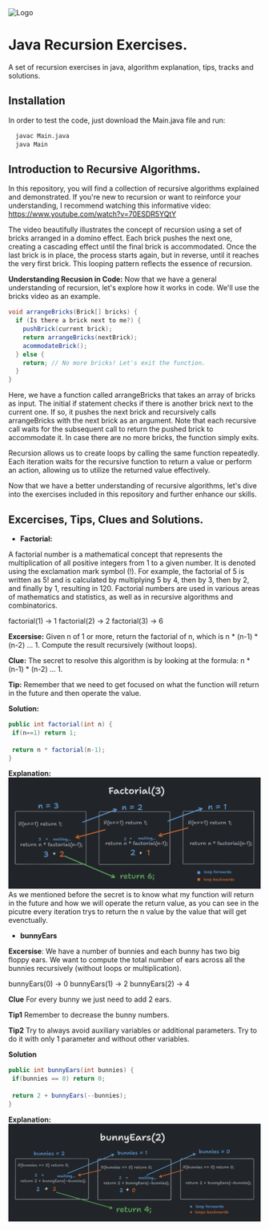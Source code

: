 <img src="https://static.vecteezy.com/system/resources/previews/019/899/953/non_2x/java-free-download-free-png.png" alt="Logo" width="200" height="200">

# Java Recursion Exercises.

A set of recursion exercises in java, algorithm explanation, tips, tracks and solutions. 

## Installation

In order to test the code, just download the Main.java file and run:

```bash
  javac Main.java
  java Main
```

## Introduction to Recursive Algorithms.

In this repository, you will find a collection of recursive algorithms explained and demonstrated. If you're new to recursion or want to reinforce your understanding, I recommend watching this informative video: https://www.youtube.com/watch?v=70ESDR5YQtY

The video beautifully illustrates the concept of recursion using a set of bricks arranged in a domino effect. Each brick pushes the next one, creating a cascading effect until the final brick is accommodated. Once the last brick is in place, the process starts again, but in reverse, until it reaches the very first brick. This looping pattern reflects the essence of recursion.

**Understanding Recusion in Code:**  Now that we have a general understanding of recursion, let's explore how it works in code. We'll use the bricks video as an example.

```java
void arrangeBricks(Brick[] bricks) {
  if (Is there a brick next to me?) {
    pushBrick(current brick);
    return arrangeBricks(nextBrick);
    acommodateBrick();
  } else {
    return; // No more bricks! Let's exit the function.
  }
}
```
Here, we have a function called arrangeBricks that takes an array of bricks as input. The initial if statement checks if there is another brick next to the current one. If so, it pushes the next brick and recursively calls arrangeBricks with the next brick as an argument. Note that each recursive call waits for the subsequent call to return the pushed brick to accommodate it. In case there are no more bricks, the function simply exits.

Recursion allows us to create loops by calling the same function repeatedly. Each iteration waits for the recursive function to return a value or perform an action, allowing us to utilize the returned value effectively.

Now that we have a better understanding of recursive algorithms, let's dive into the exercises included in this repository and further enhance our skills.

## Excercises, Tips, Clues and Solutions.

 - **Factorial:**

A factorial number is a mathematical concept that represents the multiplication of all positive integers from 1 to a given number. It is denoted using the exclamation mark symbol (!). For example, the factorial of 5 is written as 5! and is calculated by multiplying 5 by 4, then by 3, then by 2, and finally by 1, resulting in 120. Factorial numbers are used in various areas of mathematics and statistics, as well as in recursive algorithms and combinatorics.

factorial(1) → 1
factorial(2) → 2
factorial(3) → 6

**Excersise:** Given n of 1 or more, return the factorial of n, which is n * (n-1) * (n-2) ... 1. Compute the result recursively (without loops).

**Clue:** The secret to resolve this algorithm is by looking at the formula: n * (n-1) * (n-2) ... 1.

**Tip:** Remember that we need to get focused on what the function will return in the future and then operate the value.

**Solution:**


 ```java
public int factorial(int n) {
  if(n==1) return 1;
  
  return n * factorial(n-1);
}

```

**Explanation:**
<img src="graphicexamples/factorial.png">
As we mentioned before the secret is to know what my function will return in the future and how we will operate the return value, as you can see in the picutre every iteration trys to return the n value by the value that will get evenctually.

 - **bunnyEars**

**Excersise**: We have a number of bunnies and each bunny has two big floppy ears. We want to compute the total number of ears across all the bunnies recursively (without loops or multiplication).

bunnyEars(0) → 0
bunnyEars(1) → 2
bunnyEars(2) → 4

**Clue** For every bunny we just need to add 2 ears. 

**Tip1** Remember to decrease the bunny numbers.

**Tip2** Try to always avoid auxiliary variables or additional parameters. Try to do it with only 1 parameter and without other variables.

**Solution** 

 ```java
public int bunnyEars(int bunnies) {
  if(bunnies == 0) return 0;
  
  return 2 + bunnyEars(--bunnies);
}
```

**Explanation:**
<img src="graphicexamples/bunnyEars.png">



